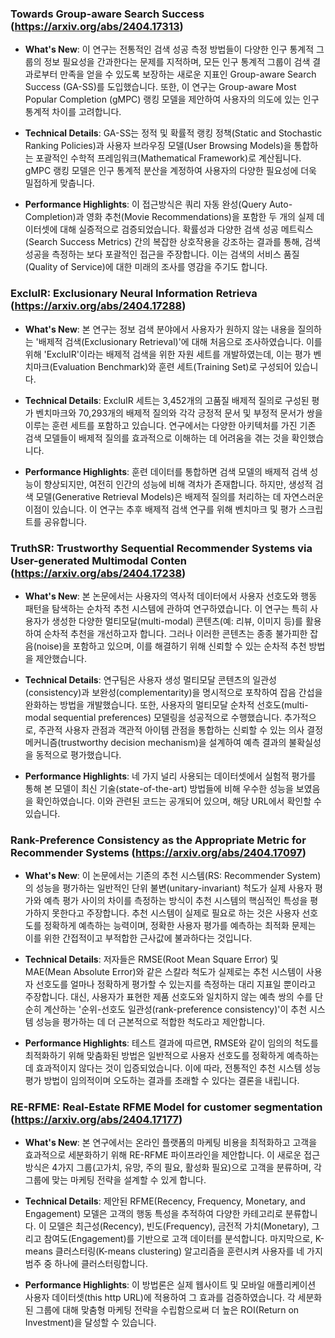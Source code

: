 ### Towards Group-aware Search Success (https://arxiv.org/abs/2404.17313)
- **What's New**: 이 연구는 전통적인 검색 성공 측정 방법들이 다양한 인구 통계적 그룹의 정보 필요성을 간과한다는 문제를 지적하며, 모든 인구 통계적 그룹이 검색 결과로부터 만족을 얻을 수 있도록 보장하는 새로운 지표인 Group-aware Search Success (GA-SS)를 도입했습니다. 또한, 이 연구는 Group-aware Most Popular Completion (gMPC) 랭킹 모델을 제안하여 사용자의 의도에 있는 인구 통계적 차이를 고려합니다.

- **Technical Details**: GA-SS는 정적 및 확률적 랭킹 정책(Static and Stochastic Ranking Policies)과 사용자 브라우징 모델(User Browsing Models)을 통합하는 포괄적인 수학적 프레임워크(Mathematical Framework)로 계산됩니다. gMPC 랭킹 모델은 인구 통계적 분산을 계정하여 사용자의 다양한 필요성에 더욱 밀접하게 맞춥니다.

- **Performance Highlights**: 이 접근방식은 쿼리 자동 완성(Query Auto-Completion)과 영화 추천(Movie Recommendations)을 포함한 두 개의 실제 데이터셋에 대해 실증적으로 검증되었습니다. 확률성과 다양한 검색 성공 메트릭스(Search Success Metrics) 간의 복잡한 상호작용을 강조하는 결과를 통해, 검색 성공을 측정하는 보다 포괄적인 접근을 주장합니다. 이는 검색의 서비스 품질(Quality of Service)에 대한 미래의 조사를 영감을 주기도 합니다.



### ExcluIR: Exclusionary Neural Information Retrieva (https://arxiv.org/abs/2404.17288)
- **What's New**: 본 연구는 정보 검색 분야에서 사용자가 원하지 않는 내용을 질의하는 '배제적 검색(Exclusionary Retrieval)'에 대해 처음으로 조사하였습니다. 이를 위해 'ExcluIR'이라는 배제적 검색을 위한 자원 세트를 개발하였는데, 이는 평가 벤치마크(Evaluation Benchmark)와 훈련 세트(Training Set)로 구성되어 있습니다.

- **Technical Details**: ExcluIR 세트는 3,452개의 고품질 배제적 질의로 구성된 평가 벤치마크와 70,293개의 배제적 질의와 각각 긍정적 문서 및 부정적 문서가 쌍을 이루는 훈련 세트를 포함하고 있습니다. 연구에서는 다양한 아키텍처를 가진 기존 검색 모델들이 배제적 질의를 효과적으로 이해하는 데 어려움을 겪는 것을 확인했습니다.

- **Performance Highlights**: 훈련 데이터를 통합하면 검색 모델의 배제적 검색 성능이 향상되지만, 여전히 인간의 성능에 비해 격차가 존재합니다. 하지만, 생성적 검색 모델(Generative Retrieval Models)은 배제적 질의를 처리하는 데 자연스러운 이점이 있습니다. 이 연구는 추후 배제적 검색 연구를 위해 벤치마크 및 평가 스크립트를 공유합니다.



### TruthSR: Trustworthy Sequential Recommender Systems via User-generated  Multimodal Conten (https://arxiv.org/abs/2404.17238)
- **What's New**: 본 논문에서는 사용자의 역사적 데이터에서 사용자 선호도와 행동 패턴을 탐색하는 순차적 추천 시스템에 관하여 연구하였습니다. 이 연구는 특히 사용자가 생성한 다양한 멀티모달(multi-modal) 콘텐츠(예: 리뷰, 이미지 등)를 활용하여 순차적 추천을 개선하고자 합니다. 그러나 이러한 콘텐츠는 종종 불가피한 잡음(noise)을 포함하고 있으며, 이를 해결하기 위해 신뢰할 수 있는 순차적 추천 방법을 제안했습니다.

- **Technical Details**: 연구팀은 사용자 생성 멀티모달 콘텐츠의 일관성(consistency)과 보완성(complementarity)을 명시적으로 포착하여 잡음 간섭을 완화하는 방법을 개발했습니다. 또한, 사용자의 멀티모달 순차적 선호도(multi-modal sequential preferences) 모델링을 성공적으로 수행했습니다. 추가적으로, 주관적 사용자 관점과 객관적 아이템 관점을 통합하는 신뢰할 수 있는 의사 결정 메커니즘(trustworthy decision mechanism)을 설계하여 예측 결과의 불확실성을 동적으로 평가했습니다.

- **Performance Highlights**: 네 가지 널리 사용되는 데이터셋에서 실험적 평가를 통해 본 모델이 최신 기술(state-of-the-art) 방법들에 비해 우수한 성능을 보였음을 확인하였습니다. 이와 관련된 코드는 공개되어 있으며, 해당 URL에서 확인할 수 있습니다.



### Rank-Preference Consistency as the Appropriate Metric for Recommender  Systems (https://arxiv.org/abs/2404.17097)
- **What's New**: 이 논문에서는 기존의 추천 시스템(RS: Recommender System)의 성능을 평가하는 일반적인 단위 불변(unitary-invariant) 척도가 실제 사용자 평가와 예측 평가 사이의 차이를 측정하는 방식이 추천 시스템의 핵심적인 특성을 평가하지 못한다고 주장합니다. 추천 시스템이 실제로 필요로 하는 것은 사용자 선호도를 정확하게 예측하는 능력이며, 정확한 사용자 평가를 예측하는 최적화 문제는 이를 위한 간접적이고 부적합한 근사값에 불과하다는 것입니다.

- **Technical Details**: 저자들은 RMSE(Root Mean Square Error) 및 MAE(Mean Absolute Error)와 같은 스칼라 척도가 실제로는 추천 시스템이 사용자 선호도를 얼마나 정확하게 평가할 수 있는지를 측정하는 대리 지표일 뿐이라고 주장합니다. 대신, 사용자가 표현한 제품 선호도와 일치하지 않는 예측 쌍의 수를 단순히 계산하는 '순위-선호도 일관성(rank-preference consistency)'이 추천 시스템 성능을 평가하는 데 더 근본적으로 적합한 척도라고 제안합니다.

- **Performance Highlights**: 테스트 결과에 따르면, RMSE와 같이 임의의 척도를 최적화하기 위해 맞춤화된 방법은 일반적으로 사용자 선호도를 정확하게 예측하는데 효과적이지 않다는 것이 입증되었습니다. 이에 따라, 전통적인 추천 시스템 성능 평가 방법이 임의적이며 오도하는 결과를 초래할 수 있다는 결론을 내립니다.



### RE-RFME: Real-Estate RFME Model for customer segmentation (https://arxiv.org/abs/2404.17177)
- **What's New**: 본 연구에서는 온라인 플랫폼의 마케팅 비용을 최적화하고 고객을 효과적으로 세분화하기 위해 RE-RFME 파이프라인을 제안합니다. 이 새로운 접근 방식은 4가지 그룹(고가치, 유망, 주의 필요, 활성화 필요)으로 고객을 분류하며, 각 그룹에 맞는 마케팅 전략을 설계할 수 있게 합니다.

- **Technical Details**: 제안된 RFME(Recency, Frequency, Monetary, and Engagement) 모델은 고객의 행동 특성을 추적하여 다양한 카테고리로 분류합니다. 이 모델은 최근성(Recency), 빈도(Frequency), 금전적 가치(Monetary), 그리고 참여도(Engagement)를 기반으로 고객 데이터를 분석합니다. 마지막으로, K-means 클러스터링(K-means clustering) 알고리즘을 훈련시켜 사용자를 네 가지 범주 중 하나에 클러스터링합니다.

- **Performance Highlights**: 이 방법론은 실제 웹사이트 및 모바일 애플리케이션 사용자 데이터셋(this http URL)에 적용하여 그 효과를 검증하였습니다. 각 세분화된 그룹에 대해 맞춤형 마케팅 전략을 수립함으로써 더 높은 ROI(Return on Investment)을 달성할 수 있습니다.



